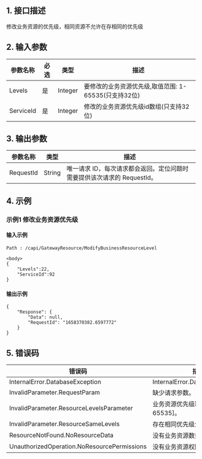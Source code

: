 ## 1. 接口描述




修改业务资源的优先级，相同资源不允许在存相同的优先级

<div class="rno-api-explorer">
    <div class="rno-api-explorer-inner">
        <div class="rno-api-explorer-hd">
            <div class="rno-api-explorer-title">
            </div>
        </div>
        <div class="rno-api-explorer-body">
            <div class="rno-api-explorer-cont">
            </div>
        </div>
    </div>
</div>

## 2. 输入参数


| 参数名称 | 必选 | 类型 | 描述 |
|---------|---------|---------|---------|
| Levels | 是 | Integer | 要修改的业务资源优先级,取值范围: 1-65535(只支持32位) |
| ServiceId | 是 | Integer | 修改的业务资源优先级id数组(只支持32位) |

## 3. 输出参数

| 参数名称 | 类型 | 描述 |
|---------|---------|---------|
| RequestId | String | 唯一请求 ID，每次请求都会返回。定位问题时需要提供该次请求的 RequestId。|

## 4. 示例

### 示例1 修改业务资源优先级

#### 输入示例

```
Path : /capi/GatewayResource/ModifyBusinessResourceLevel

<body>
{
    "Levels":22,
    "ServiceId":92
}
```

#### 输出示例

```
{
    "Response": {
        "Data": null,
        "RequestId": "1658370382.6597772"
    }
}
```












## 5. 错误码


| 错误码 | 描述 |
|---------|---------|
| InternalError.DatabaseException | InternalError.DatabaseException |
| InvalidParameter.RequestParam | 缺少请求参数。 |
| InvalidParameter.ResourceLevelsParameter | 业务资源优先级取值范围[1-65535]。 |
| InvalidParameter.ResourceSameLevels | 存在相同优先级业务资源。 |
| ResourceNotFound.NoResourceData | 没有业务资源数据。 |
| UnauthorizedOperation.NoResourcePermissions | 没有业务资源权限。 |
